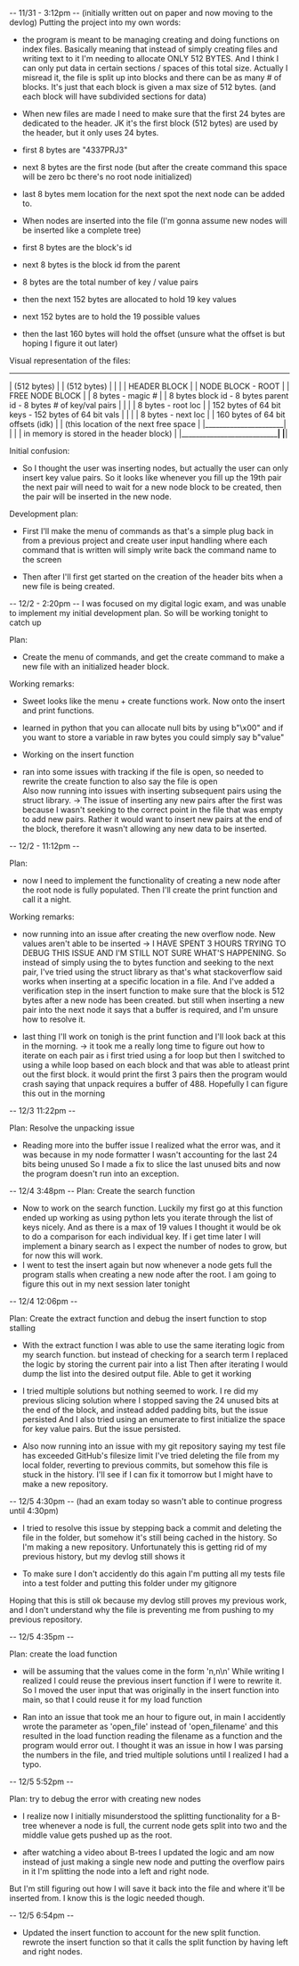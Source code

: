 -- 11/31 - 3:12pm --
(initially written out on paper and now moving to the devlog)
Putting the project into my own words:

-   the program is meant to be managing creating and doing functions on
    index files. Basically meaning that instead of simply creating files and writing text to it
    I'm needing to allocate ONLY 512 BYTES. And I think I can only put data in certain sections / spaces
    of this total size. Actually I misread it, the file is split up into blocks and there can be as many # of blocks.
    It's just that each block is given a max size of 512 bytes. (and each block will have subdivided sections for data)

-   When new files are made I need to make sure that the first 24 bytes are dedicated to the header. JK it's the first block (512 bytes) are used by the header, but it only uses 24 bytes.
-   first 8 bytes are "4337PRJ3"
-   next 8 bytes are the first node (but after the create command this space will be zero bc there's no root node initialized)
-   last 8 bytes mem location for the next spot the next node can be added to.

-   When nodes are inserted into the file (I'm gonna assume new nodes will be inserted like a complete tree)
-   first 8 bytes are the block's id
-   next 8 bytes is the block id from the parent
-   8 bytes are the total number of key / value pairs
-   then the next 152 bytes are allocated to hold 19 key values
-   next 152 bytes are to hold the 19 possible values
-   then the last 160 bytes will hold the offset (unsure what the offset is but hoping I figure it out later)

Visual representation of the files: 

 _____________________     _______________________________________________________________________    ____________________________________________
|     (512 bytes)      |  |                         (512 bytes)                                   |  |                                            |
|    HEADER BLOCK      |  |                         NODE BLOCK - ROOT                             |  |          FREE NODE BLOCK                   |
|   8 bytes - magic #  |  |     8 bytes block id - 8 bytes parent id - 8 bytes # of key/val pairs |  |                                            |
|   8 bytes - root loc |  |   152 bytes of 64 bit keys - 152 bytes of 64 bit vals                 |  |                                            |
|   8 bytes - next loc |  |           160 bytes of 64 bit offsets (idk)                           |  |  (this location of the next free space     |
|______________________|  |                                                                       |  |   in memory is stored in the header block) |
                          |_______________________________________________________________________|  |____________________________________________|


Initial confusion:

-   So I thought the user was inserting nodes, but actually the user can only insert key value pairs. So it looks like whenever you fill up the 19th pair
    the next pair will need to wait for a new node block to be created, then the pair will be inserted in the new node.

Development plan:

-   First I'll make the menu of commands as that's a simple plug back in from a previous project
    and create user input handling where each command that is written will simply write back the command name to the screen

-   Then after I'll first get started on the creation of the header bits when a new file is being created.

-- 12/2 - 2:20pm --
I was focused on my digital logic exam, and was unable to implement my initial development plan. So will be working tonight to catch up

Plan:

-   Create the menu of commands, and get the create command to make a new file with an initialized header block.

Working remarks:

-   Sweet looks like the menu + create functions work. Now onto the insert and print functions.
-   learned in python that you can allocate null bits by using b"\x00"
    and if you want to store a variable in raw bytes you could simply say b"value"

-   Working on the insert function
-   ran into some issues with tracking if the file is open, so needed to rewrite the create function to also say the file is open  
    Also now running into issues with inserting subsequent pairs using the struct library.
    -> The issue of inserting any new pairs after the first was because I wasn't seeking to the correct point in the file that was empty to add new pairs.
    Rather it would want to insert new pairs at the end of the block, therefore it wasn't allowing any new data to be inserted.

-- 12/2 - 11:12pm --

Plan:

-   now I need to implement the functionality of creating a new node after the root node is fully populated.
    Then I'll create the print function and call it a night.

Working remarks:

-   now running into an issue after creating the new overflow node. New values aren't able to be inserted
    -> I HAVE SPENT 3 HOURS TRYING TO DEBUG THIS ISSUE AND I'M STILL NOT SURE WHAT'S HAPPENING.
    So instead of simply using the to bytes function and seeking to the next pair, I've tried using the struct library
    as that's what stackoverflow said works when inserting at a specific location in a file.
    And I've added a verification step in the insert function to make sure that the block is 512 bytes after a new node has been created.
    but still when inserting a new pair into the next node it says that a buffer is required, and I'm unsure how to resolve it.

-   last thing I'll work on tonigh is the print function and I'll look back at this in the morning.
    -> it took me a really long time to figure out how to iterate on each pair as i first tried using a for loop
    but then I switched to using a while loop based on each block and that was able to atleast print out the first block.
    it would print the first 3 pairs then the program would crash saying that unpack requires a buffer of 488. Hopefully I can figure this out in the morning

-- 12/3 11:22pm --

Plan: Resolve the unpacking issue

-   Reading more into the buffer issue I realized what the error was, and it was because in my node formatter I wasn't accounting for the last 24 bits being unused
    So I made a fix to slice the last unused bits and now the program doesn't run into an exception.

-- 12/4 3:48pm --
Plan: Create the search function

-   Now to work on the search function.
    Luckily my first go at this function ended up working as using python lets you iterate through the list of keys nicely.
    And as there is a max of 19 values I thought it would be ok to do a comparison for each individual key. If i get time later
    I will implement a binary search as I expect the number of nodes to grow, but for now this will work.
-   I went to test the insert again but now whenever a node gets full the program stalls when creating a new node after the root. I am going to figure this out in my next session later tonight

-- 12/4 12:06pm --

Plan: Create the extract function and debug the insert function to stop stalling

-   With the extract function I was able to use the same iterating logic from my search function.
    but instead of checking for a search term I replaced the logic by storing the current pair into a list
    Then after iterating I would dump the list into the desired output file. Able to get it working

-   I tried multiple solutions but nothing seemed to work.
    I re did my previous slicing solution where I stopped saving the 24 unused bits at the end of the block, and instead added padding bits, but the issue persisted
    And I also tried using an enumerate to first initialize the space for key value pairs. But the issue persisted.

-   Also now running into an issue with my git repository saying my test file has exceeded GitHub's filesize limit
    I've tried deleting the file from my local folder, reverting to previous commits, but somehow this file is stuck in the history.
    I'll see if I can fix it tomorrow but I might have to make a new repository.

-- 12/5 4:30pm --
(had an exam today so wasn't able to continue progress until 4:30pm)

- I tried to resolve this issue by stepping back a commit and deleting the file in the folder, but
somehow it's still being cached in the history. So I'm making a new repository. Unfortunately this is getting rid of my previous history, but my devlog still shows it

- To make sure I don't accidently do this again I'm putting all my tests file into a test folder 
 and putting this folder under my gitignore

Hoping that this is still ok because my devlog still proves my previous work, and I don't understand why the file is preventing me from pushing to my previous repository.

-- 12/5 4:35pm -- 

Plan: create the load function

 - will be assuming that the values come in the form 
 'n,n\n' 
 While writing I realized I could reuse the previous insert function if I were to rewrite it.
 So I moved the user input that was originally in the insert function into main, so that I could reuse it for my load function
 
 - Ran into an issue that took me an hour to figure out, in main I accidently wrote the parameter as 'open_file' instead of 'open_filename'
 and this resulted in the load function reading the filename as a function and the program would error out. 
 I thought it was an issue in how I was parsing the numbers in the file, and tried multiple solutions until I realized I had a typo. 

-- 12/5 5:52pm -- 

Plan: try to debug the error with creating new nodes

 - I realize now I initially misunderstood the splitting functionality for a B-tree 
 whenever a node is full, the current node gets split into two and the middle value gets pushed up as the root. 

 - after watching a video about B-trees I updated the logic and am now instead of just making a single new node and putting the overflow pairs in it 
 I'm splitting the node into a left and right node. 

 But I'm still figuring out how I will save it back into the file and where it'll be inserted from. I know this is the logic needed though. 

-- 12/5 6:54pm -- 

 - Updated the insert function to account for the new split function. 
 rewrote the insert function so that it calls the split function by having left and right nodes. 